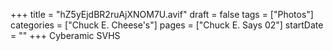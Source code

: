 +++
title = "hZ5yEjdBR2ruAjXNOM7U.avif"
draft = false
tags = ["Photos"]
categories = ["Chuck E. Cheese's"]
pages = ["Chuck E. Says 02"]
startDate = ""
+++
Cyberamic SVHS
